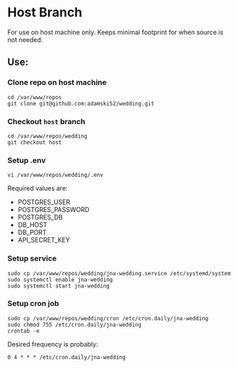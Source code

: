 # Host Branch

For use on host machine only.  Keeps minimal footprint for when source is not needed.

## Use:

### Clone repo on host machine
```
cd /var/www/repos
git clone git@github.com:adamski52/wedding.git
```

### Checkout `host` branch
```
cd /var/www/repos/wedding
git checkout host
```

### Setup .env
```
vi /var/www/repos/wedding/.env
```

Required values are:
* POSTGRES_USER
* POSTGRES_PASSWORD
* POSTGRES_DB
* DB_HOST
* DB_PORT
* API_SECRET_KEY

### Setup service
```
sudo cp /var/www/repos/wedding/jna-wedding.service /etc/systemd/system
sudo systemctl enable jna-wedding
sudo systemctl start jna-wedding
```


### Setup cron job
```
sudo cp /var/www/repos/wedding/cron /etc/cron.daily/jna-wedding
sudo chmod 755 /etc/cron.daily/jna-wedding
crontab -e
```

Desired frequency is probably:

```
0 4 * * * /etc/cron.daily/jna-wedding
```